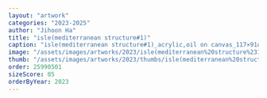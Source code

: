 ```yaml
---
layout: "artwork"
categories: "2023-2025"
author: "Jihoon Ha"
title: "isle(mediterranean structure#1)"
caption: "isle(mediterranean structure#1)_acrylic,oil on canvas_117×91㎝_2023"
image: "/assets/images/artworks/2023/isle(mediterranean%20structure%231)%20acrylic%2Coil%20on%20canvas%20117x91cm%202023.jpg"
thumb: "/assets/images/artworks/2023/thumbs/isle(mediterranean%20structure%231)%20acrylic%2Coil%20on%20canvas%20117x91cm%202023.jpg"
order: 25990501
sizeScore: 05
orderByYear: 2023
---
```

